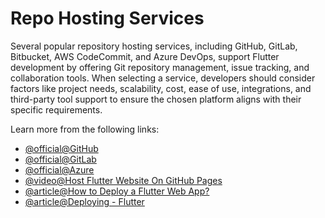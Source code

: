 # Repo Hosting Services

Several popular repository hosting services, including GitHub, GitLab, Bitbucket, AWS CodeCommit, and Azure DevOps, support Flutter development by offering Git repository management, issue tracking, and collaboration tools. When selecting a service, developers should consider factors like project needs, scalability, cost, ease of use, integrations, and third-party tool support to ensure the chosen platform aligns with their specific requirements.

Learn more from the following links:

- [@official@GitHub](https://github.com/)
- [@official@GitLab](https://gitlab.com/)
- [@official@Azure](https://azure.microsoft.com/)
- [@video@Host Flutter Website On GitHub Pages](https://www.youtube.com/watch?v=z-yOqoQ2q6s)
- [@article@How to Deploy a Flutter Web App?](https://medium.com/solute-labs/flutter-for-web-how-to-deploy-a-flutter-web-app-c7d9db7ced2e)
- [@article@Deploying - Flutter](https://docs.flutter.dev/deployment/web#deploying-to-the-web)
